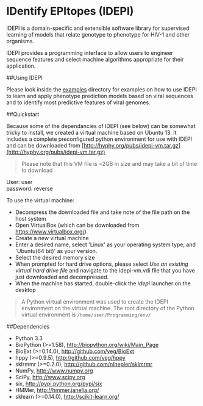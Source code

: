# IDentify EPItopes (IDEPI)

IDEPI is a domain-specific and extensible software library for supervised
learning of models that relate genotype to phenotype for HIV-1 and other
organisms. 

IDEPI provides a programming interface to allow users to engineer sequence
features and select machine algorithms appropriate for their application.

##Using IDEPI

Please look inside the [examples](/examples) directory for examples on how
to use IDEPI to learn and apply phenotype prediction models based on viral
sequences and to identify most predictive features of viral genomes.

 
##Quickstart

Because some of the dependancies of IDEPI (see below) can be somewhat tricky
to install, we created a virtual machine based on Ubuntu 13. It includes a complete
preconfigured python environment for
use with IDEPI and can be downloaded from [http://hyphy.org/pubs/idepi-vm.tar.gz](http://hyphy.org/pubs/idepi-vm.tar.gz)

> Please note that this VM file is ~2GB in size and may take a bit of 
> time to download

  User: user  
  password: reverse   

To use the virtual machine:

- Decompress the downloaded file and take note of the file path on the host system
- Open VirtualBox (which can be downloaded from <https://www.virtualbox.org/>)
- Create a new virtual machine
- Enter a desired name, select 'Linux' as your operating system type, and 'Ubuntu(64 bit)' as your version.
- Select the desired memory size
- When prompted for hard drive options, please select *Use an existing virtual hard drive file* and navigate to the idepi-vm.vdi file that you have just downloaded and decompressed.
- When the machine has started, double-click the _idepi_ launcher on the desktop

> A Python virtual environment was used to create the IDEPI environment on the virtual machine. The root directory of the Python virtual environment is <code>/home/user/Programming/env/</code>


##Dependencies

- Python 3.3
- BioPython (>=1.58), <http://biopython.org/wiki/Main_Page>
- BioExt (>=0.14.0), <http://github.com/veg/BioExt>
- hppy (>=0.9.5), <http://github.com/veg/hppy>
- sklrmmr (>=0.2.0), <http://github.com/nlhepler/sklmrmr>
- NumPy, <http://www.numpy.org>
- SciPy, <http://www.scipy.org>
- six, <http://pypi.python.org/pypi/six>
- HMMer, <http://hmmer.janelia.org/>
- sklearn (>=0.14.0), <http://scikit-learn.org/> 


